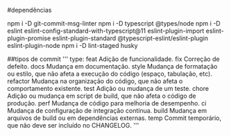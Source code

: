 #dependências

npm i -D git-commit-msg-linter
npm i -D typescript @types/node
npm i -D eslint eslint-config-standard-with-typescript@11 eslint-plugin-import eslint-plugin-promise eslint-plugin-standard @typescript-eslint/eslint-plugin eslint-plugin-node
npm i -D lint-staged husky

##tipos de commit
'''
type:
feat Adição de funcionalidade.
fix Correção de defeito.
docs Mudança em documentação.
style Mudança de formatação ou estilo, que não afeta a execução do código (espaço, tabulação, etc).
refactor Mudança na organização do código, que não afeta o comportamento existente.
test Adição ou mudança de um teste.
chore Adição ou mudança em script de build, que não afeta o código de produção.
perf Mudança de código para melhoria de desempenho.
ci Mudança de configuração de integração contínua.
build Mudança em arquivos de build ou em dependências externas.
temp Commit temporário, que não deve ser incluído no CHANGELOG.
'''
